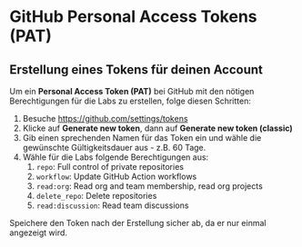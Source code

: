 # GitHub Personal Access Tokens (PAT)

## Erstellung eines Tokens für deinen Account

Um ein **Personal Access Token (PAT)** bei GitHub mit den nötigen Berechtigungen für die Labs zu erstellen,
folge diesen Schritten:

1. Besuche <https://github.com/settings/tokens>
2. Klicke auf **Generate new token**, dann auf **Generate new token (classic)**
3. Gib einen sprechenden Namen für das Token ein und wähle die gewünschte Gültigkeitsdauer aus - z.B. 60 Tage.
4. Wähle für die Labs folgende Berechtigungen aus:
   1. `repo`: Full control of private repositories
   2. `workflow`: Update GitHub Action workflows
   3. `read:org`: Read org and team membership, read org projects
   4. `delete_repo`: Delete repositories
   5. `read:discussion`: Read team discussions

Speichere den Token nach der Erstellung sicher ab, da er nur einmal angezeigt wird.
